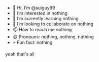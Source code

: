 - 👋 Hi, I’m @suiguy69
- 👀 I’m interested in nothing
- 🌱 I’m currently learning nothing
- 💞️ I’m looking to collaborate on nothing
- 📫 How to reach me nothing
- 😄 Pronouns: nothing, nothing, nothing
- ⚡ Fun fact: nothing

<!---
suiguy69/suiguy69 is a ✨ special ✨ repository because its `README.md` (this file) appears on your GitHub profile.
You can click the Preview link to take a look at your changes.
--->
yeah that's all
